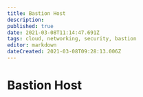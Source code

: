 ```yaml
---
title: Bastion Host
description: 
published: true
date: 2021-03-08T11:14:47.691Z
tags: cloud, networking, security, bastion
editor: markdown
dateCreated: 2021-03-08T09:28:13.006Z
---
```


# Bastion Host
